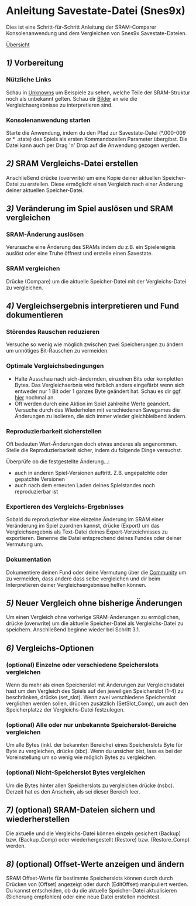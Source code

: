﻿# Anleitung Savestate-Datei (Snes9x)

Dies ist eine Schritt-für-Schritt Anleitung der SRAM-Comparer Konsolenanwendung und dem Vergleichen von Snes9x Savestate-Dateien.

<a href=guides>Übersicht</a>

## ***1)*** Vorbereitung

### Nützliche Links
Schau in <a href="unknowns">Unknowns</a> um Beispiele zu sehen, welche Teile der SRAM-Struktur noch als unbekannt gelten. Schau dir <a href="imagery">Bilder</a> an wie die Vergleichsergebnisse zu interpretieren sind.

### Konsolenanwendung starten
Starte die Anwendung, indem du den Pfad zur Savestate-Datei (*.000-009 or * .state) des Spiels als ersten Kommandozeilen Parameter übergibst. Die Datei kann auch per Drag 'n' Drop auf die Anwendung gezogen werden.

## ***2)*** SRAM Vergleichs-Datei erstellen
Anschließend drücke (overwrite) um eine Kopie deiner aktuellen Speicher-Datei zu erstellen. Diese ermöglicht einen Vergleich nach einer Änderung deiner aktuellen Speicher-Datei.

## ***3)*** Veränderung im Spiel auslösen und SRAM vergleichen

### SRAM-Änderung auslösen
Verursache eine Änderung des SRAMs indem du z.B. ein Spielereignis auslöst oder eine Truhe öffnest und erstelle einen Savestate.

### SRAM vergleichen
Drücke (Compare) um die aktuelle Speicher-Datei mit der Vergleichs-Datei zu vergleichen. 

## ***4)*** Vergleichsergebnis interpretieren und Fund dokumentieren

### Störendes Rauschen reduzieren
Versuche so wenig wie möglich zwischen zwei Speicherungen zu ändern um unnötiges Bit-Rauschen zu vermeiden. 

### Optimale Vergleichsbedingungen
* Halte Ausschau nach sich-ändernden, einzelnen Bits oder kompletten Bytes. Das Vergleichserbnis wird farblich anders eingefärbt wenn sich entweder nur 1 Bit oder 1 ganzes Byte geändert hat. Schau es dir ggf. <a href="imagery">hier</a> nochmal an.
* Oft werden durch eine Aktion im Spiel zahlreihe Werte geändert. Versuche durch das Wiederholen mit verschiedenen Savegames die Änderungen zu isolieren, die sich immer wieder gleichbleibend ändern.

### Reproduzierbarkeit sicherstellen
Oft bedeuten Wert-Änderungen doch etwas anderes als angenommen. Stelle die Reproduzierbarkeit sicher, indem du folgende Dinge versuchst.

Überprüfe ob die festgestellte Änderung…: 
* auch in anderen Spiel-Versionen auftritt. Z.B. ungepatchte oder gepatchte Versionen
* auch nach dem erneuten Laden deines Spielstandes noch reproduzierbar ist 

### Exportieren des Vergleichs-Ergebnisses
Sobald du reproduzierbar eine einzelne Änderung im SRAM einer Veränderung im Spiel zuordnen kannst, drücke (Export) um das Vergleichsergebnis als Text-Datei deines Export-Verzeichnisses zu exportieren. Benenne die Datei entsprechend deines Fundes oder deiner Vermutung um.

### Dokumentation
Dokumentiere deinen Fund oder deine Vermutung über die <a href="community">Community</a> um zu vermeiden, dass andere dass selbe vergleichen und dir beim Interpretieren deiner Vergleichsergebnisse helfen können.

## ***5)*** Neuer Vergleich ohne bisherige Änderungen
Um einen Vergleich ohne vorherige SRAM-Änderungen zu ermöglichen, drücke (overwrite) um die aktuelle Speicher-Datei als Vergleichs-Datei zu speichern. Anschließend beginne wieder bei Schritt 3.1.

## ***6)*** Vergleichs-Optionen

### (optional) Einzelne oder verschiedene Speicherslots vergleichen
Wenn du mehr als einen Speicherslot mit Änderungen zur Vergleichsdatei hast um den Vergleich des Spiels auf den jeweiligen Speicherslot (1-4) zu beschränken, drücke (set_slot). Wenn zwei verschiedene Speicherslot verglichen werden sollen, drücken zusätzlich (SetSlot_Comp), um auch den Speicherplatzz der Vergleichs-Datei festzulegen.

### (optional) Alle oder nur unbekannte Speicherslot-Bereiche vergleichen
Um alle Bytes (inkl. der bekannten Bereiche) eines Speicherslots Byte für Byte zu vergleichen, drücke (sbc). Wenn du unsicher bist, lass es bei der Voreinstellung um so wenig wie möglich Bytes zu vergleichen.

### (optional) Nicht-Speicherslot Bytes vergleichen
Um die Bytes hinter allen Speicherslots zu vergleichen drücke (nsbc). Derzeit hat es den Anschein, als sei dieser Bereich leer.

## ***7)*** (optional) SRAM-Dateien sichern und wiederherstellen
Die aktuelle und die Vergleichs-Datei können einzeln gesichert (Backup) bzw. (Backup_Comp) oder wiederhergestellt (Restore) bzw. (Restore_Comp) werden.

## ***8)*** (optional) Offset-Werte anzeigen und ändern
SRAM Offset-Werte für bestimmte Speicherslots können durch durch Drücken von (Offset) angezeigt oder durch (EditOffset) manipuliert werden. Du kannst entscheiden, ob du die aktuelle Speicher-Datei aktualisieren (Sicherung empfohlen) oder eine neue Datei erstellen möchtest.
